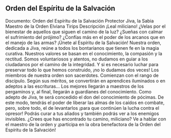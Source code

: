 ## Orden del Espíritu de la Salvación
Documento: Orden del Espíritu de la Salvación
Protector
Jiva, la Sabia
Maestro de la Orden
Elviana Tirips
Descripción
¡Leal miliciano!
¿Velas por el bienestar de aquellos que siguen el camino de la luz?
¿Sueñas con calmar el sufrimiento del prójimo?
¿Confías más en el poder de los arcanos que en el manejo de las armas?
¡Únete al Espíritu de la Salvación!
Nuestra orden, dedicada a Jiva, reúne a todos los bontarianos que tienen fe en la magia curativa. Nuestros valores se basan en el conocimiento, la compasión y la rectitud. Somos voluntariosos y atentos, no dudamos en guiar a los ciudadanos por el camino de la integridad. Y si es necesario luchar para preservar todo lo que hemos construido, ¡no lo dudamos dos veces!
Los miembros de nuestra orden son sacerdotes. Comienzan con el rango de discípulo. Según sus méritos, se convertirán en aprendices iluminados o en adeptos a las escrituras... Los mejores llegarán a maestros de los pergaminos y, al final, llegarán a guardianes del conocimiento.
Como adepto de Jiva, te será concedido el don del conocimiento de pócimas. De este modo, tendrás el poder de liberar las almas de los caídos en combate, pero, sobre todo, el de levantarlos ¡para que continúen la lucha contra el opresor! Podrás curar a tus aliados y también podrás ver a los enemigos invisibles.
¿Crees que has encontrado tu camino, miliciano? Ve a hablar con el maestro de la orden y ¡participa en la obra benefactora de la Orden del Espíritu de la Salvación!
